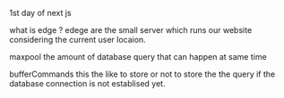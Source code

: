 1st day of next js

what is edge ?
edege are the small server which runs our website considering the current user locaion.

maxpool
the amount of database query that can happen at same time

bufferCommands
this the like to store or not to store the the query if the database connection is not establised yet.
